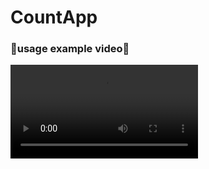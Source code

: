 # CountApp

### 🍚usage example video🍚
<video src="https://github.com/user-attachments/assets/f661b290-a688-44cb-abe5-b0747ef687dd">




